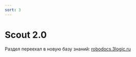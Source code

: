 ```yaml
---
sort: 3
---
```



# Scout 2.0


Раздел переехал в новую базу знаний: [robodocs.3logic.ru](https://robodocs.3logic.ru)


